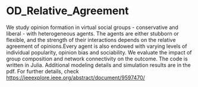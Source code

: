 # OD_Relative_Agreement
We study opinion formation in virtual social groups - conservative and liberal - with heterogeneous agents. The agents are either stubborn or flexible, 
and the strength of their interactions depends on the relative agreement of opinions.Every agent is also endowed with varying levels of individual 
popularity, opinion bias and sociability. We evaluate the impact of group composition and network connectivity on the outcome. The code is written in 
Julia. Additional modeling details and simulation results are in the pdf. For further details, check https://ieeexplore.ieee.org/abstract/document/9597470/
